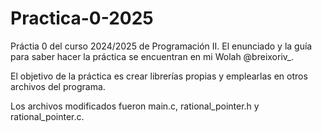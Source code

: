 # Practica-0-2025

Práctia 0 del curso 2024/2025 de Programación II. El enunciado y la guía para saber hacer la práctica se encuentran en mi Wolah @breixoriv_.

El objetivo de la práctica es crear librerías propias y emplearlas en otros archivos del programa.

Los archivos modificados fueron main.c, rational_pointer.h y rational_pointer.c.
